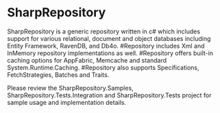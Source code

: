 SharpRepository
===============

SharpRepository is a generic repository written in c# which includes support for various relational, 
document and object databases including Entity Framework, RavenDB, and Db4o. #Repository includes Xml and
InMemory repository implementations as well. #Repository offers built-in caching options for AppFabric, 
Memcache and standard System.Runtime.Caching. #Repository also supports Specifications, FetchStrategies, 
Batches and Traits. 

Please review the SharpRepository.Samples, SharpRepository.Tests.Integration and SharpRepository.Tests 
project for sample usage and implementation details.